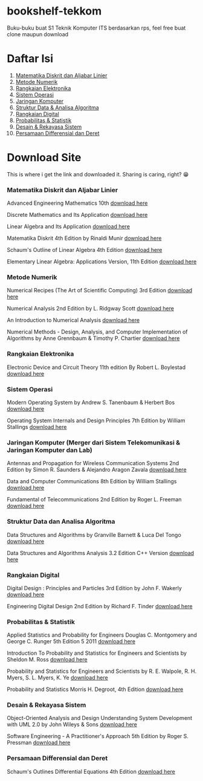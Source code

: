 # bookshelf-tekkom
Buku-buku buat S1 Teknik Komputer ITS berdasarkan rps, feel free buat clone maupun download

<h1>Daftar Isi</h1>

1. [Matematika Diskrit dan Aljabar Linier](https://github.com/wannn-one/bookshelf-tekkom#matematika-diskrit-dan-aljabar-linier)
2. [Metode Numerik](https://github.com/wannn-one/bookshelf-tekkom#metode-numerik)
3. [Rangkaian Elektronika](https://github.com/wannn-one/bookshelf-tekkom#rangkaian-elektronika)
4. [Sistem Operasi](https://github.com/wannn-one/bookshelf-tekkom#sistem-operasi)
5. [Jaringan Komputer](https://github.com/wannn-one/bookshelf-tekkom#jaringan-komputer-merger-dari-sistem-telekomunikasi--jaringan-komputer-dan-lab)
6. [Struktur Data & Analisa Algoritma](https://github.com/wannn-one/bookshelf-tekkom#struktur-data-dan-analisa-algoritma)
7. [Rangkaian Digital](https://github.com/wannn-one/bookshelf-tekkom#rangkaian-digital)
8. [Probabilitas & Statistik](https://github.com/wannn-one/bookshelf-tekkom#probabilitas--statistik)
9. [Desain & Rekayasa Sistem](https://github.com/wannn-one/bookshelf-tekkom#desain--rekayasa-sistem)
10. [Persamaan Differensial dan Deret](https://github.com/wannn-one/bookshelf-tekkom#persamaan-differensial-dan-deret)

<h1>Download Site</h1>
This is where i get the link and downloaded it. Sharing is caring, right? 😁 

<h3>Matematika Diskrit dan Aljabar Linier</h3>

Advanced Engineering Mathematics 10th [download here](https://www.academia.edu/32045668/Advanced_Engineering_Mathematics_10th_Edition)

Discrete Mathematics and Its Application [download here](https://spada.uns.ac.id/pluginfile.php/603240/mod_resource/content/3/Discrete%20Mathematics%20and%20Its%20Applications%20-%20Kenneth%20Rosen%20%282012%29.pdf)

Linear Algebra and Its Application [download here](https://www.zuj.edu.jo/download/linear-algebra-and-its-applications-david-c-lay-pdf/)

Matematika Diskrit 4th Edition by Rinaldi Munir [download here](https://www.academia.edu/29914530/Matematika_Diskrit_RInaldi_Munir)

Schaum's Outline of Linear Algebra 4th Edition [download here](http://www.astronomia.edu.uy/progs/algebra/Linear_Algebra,_4th_Edition__(2009)Lipschutz-Lipson.pdf)

Elementary Linear Algebra: Applications Version, 11th Edition [download here](https://industri.fatek.unpatti.ac.id/wp-content/uploads/2019/03/037-Elementary-Linear-Algebra-Applications-Version-Howard-Anton-Chris-Rorres-Edisi-1-2013.pdf)

<h3>Metode Numerik</h3>

Numerical Recipes (The Art of Scientific Computing) 3rd Edition [download here](https://assets.cambridge.org/97805218/80688/frontmatter/9780521880688_frontmatter.pdf)

Numerical Analysis 2nd Edition by L. Ridgway Scott [download here](https://people.cs.uchicago.edu/~ridg/newna/natwo.pdf)

An Introduction to Numerical Analysis [download here](https://newdoc.nccu.edu.tw/teasyllabus/111648701013/Numerical_Analysis.pdf)

Numerical Methods - Design, Analysis, and Computer Implementation of Algorithms by Anne Grennbaum & Timothy P. Chartier [download here](http://202.91.76.90:81/fdScript/RootOfEBooks/E%20BOOKS%20COLLECTION%202020%20%20DATA%202/MATHEMATICS/Numerical%20Methods%20Design,%20Analysis,%20and%20Computer%20Implementation%20of%20Algorithms%20by%20Anne%20Greenbaum%20and%20Timothy%20P.%20Chartier.pdf)

<h3>Rangkaian Elektronika</h3>

Electronic Device and Circuit Theory 11th edition By Robert L. Boylestad [download here](https://www.academia.edu/45229810/Electronic_device_and_circuit_theory_11th_edition_By_Robert_L_Boylestad)

<h3>Sistem Operasi</h3>

Modern Operating System by Andrew S. Tanenbaum & Herbert Bos [download here](https://csc-knu.github.io/sys-prog/books/Andrew%20S.%20Tanenbaum%20-%20Modern%20Operating%20Systems.pdf)

Operating System Internals and Design Principles 7th Edition by William Stallings [download here](https://repository.dinus.ac.id/docs/ajar/Operating_System.pdf)

<h3>Jaringan Komputer (Merger dari Sistem Telekomunikasi & Jaringan Komputer dan Lab)</h3>

Antennas and Propagation for Wireless Communication Systems 2nd Edition by Simon R. Saunders & Alejandro Aragon Zavala [download here](https://www.academia.edu/12385294/Antennas_and_Propagation_for_Wireless_Communication_Systems)

Data and Computer Communications 8th Edition by William Stallings [download here](https://sisfo.itp.ac.id/bahanajar/BahanAjar/AswirPremadi/Bahan%20Ajar%20Jaringan%20Komunikasi%20Data/Data%20and%20Computer%20Communications%20by%20William%20Stallings.pdf)

Fundamental of Telecommunications 2nd Edition by Roger L. Freeman [download here](https://www.academia.edu/40338200/Fundamentals_of_Telecommunications_Second_Edition_Roger_L_Freeman)

<h3>Struktur Data dan Analisa Algoritma</h3>

Data Structures and Algorithms by Granville Barnett & Luca Del Tongo [download here](https://apps2.mdp.ac.id/perpustakaan/ebook/Karya%20Umum/Dsa.pdf)

Data Structures and Algorithms Analysis 3.2 Edition C++ Version [download here](https://www.academia.edu/40230698/Data_Structures_and_Algorithm_Analysis_Edition_3_2_C_Version)

<h3>Rangkaian Digital</h3>

Digital Design : Principles and Particles 3rd Edition by John F. Wakerly [download here](http://ebook.pldworld.com/_eBook/DIGITAL%20DESIGN%20PRINCIPLES%20&%20PRACTICES%203rd%20Edition/digital_design-third_edition-1.pdf)

Engineering Digital Design 2nd Edition by Richard F. Tinder [download here](https://www.gacbe.ac.in/images/E%20books/Engineering%20Digital%20Design%202nd%20ed.%20-%20R.%20Tinder%20(2000)%20WW.pdf)

<h3>Probabilitas & Statistik</h3>

Applied Statistics and Probability for Engineers Douglas C. Montgomery and George C. Runger 5th Edition 5 2011 [download here](https://industri.fatek.unpatti.ac.id/wp-content/uploads/2019/03/088-Applied-Statistics-and-Probability-for-Engineers-Douglas-C.-Montgomery-George-C.-Runger-Edisi-5-2011.pdf)

Introduction To Probability and Statistics for Engineers and Scientists by Sheldon M. Ross [download here](https://minerva.it.manchester.ac.uk/~saralees/statbook3.pdf)

Probability and Statistics for Engineers and Scientists by R. E. Walpole, R. H. Myers, S. L. Myers, K. Ye [download here](https://math.buet.ac.bd/public/faculty_profile/files/835598806.pdf)

Probability and Statistics Morris H. Degroot, 4th Edition [download here](https://github.com/Honei/bookshelf/blob/master/Math/Probability%20and%20Statistics-Morris%20H.Degroot%2C%204th%20Edition.pdf)

<h3>Desain & Rekayasa Sistem</h3>

Object-Oriented Analysis and Design Understanding System Development with UML 2.0 by John Wileys & Sons [download here](https://github.com/bernardvery/Genap1617/blob/master/apbo/book/Object-Oriented%20Analysis%20and%20Design%20Understanding%20System%20Development%20with%20UML%202.0.pdf)

Software Engineering - A Practitioner's Approach 5th Edition by Roger S. Pressman [download here](https://repository.dinus.ac.id/docs/ajar/Software_Engineering_-_Pressman.pdf)

<h3>Persamaan Differensial dan Deret</h3>

Schaum's Outlines Differential Equations 4th Edition [download here](https://raw.githubusercontent.com/wannn-one/bookshelf-tekkom/main/Persamaan%20Differensial%20dan%20Deret/Schaum's%20Outlines%20Differential%20Equations%204th%20Edition.pdf)
